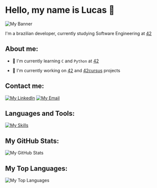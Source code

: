 # Hello, my name is Lucas 👋

![My Banner](https://i.pinimg.com/originals/e4/26/70/e426702edf874b181aced1e2fa5c6cde.gif)

I'm a brazilian developer, currently studying Software Engineering at [42](https://www.42sp.org.br/)

## About me:

- 🌱 I'm currently learning `C` and `Python` at [42](https://www.42sp.org.br/)

- 🚀 I'm currently working on [42](https://www.42sp.org.br/) and [42cursus]() projects

## Contact me:

[![My LinkedIn](https://img.shields.io/badge/-LinkedIn-0077B5?style=for-the-badge&logo=linkedin&logoColor=white)](https://www.linkedin.com/in/lsapacheco/)
[![My Email](https://img.shields.io/badge/-Email-000000?style=for-the-badge&logo=gmail&logoColor=white)](https://mail.google.com/mail/u/0/#inbox?compose=GTvVlcSKkVdFhFJXDqKxNfMHGlCRPdCTFZskhBsQBcQKwlDMQSLWnqbjRmKckSmLvPwwNTwvxjXNq)

## Languages and Tools:

[![My Skills](https://skills.thijs.gg/icons?i=linux,c,py,git,html,css)](https://skills.thijs.gg)

## My GitHub Stats:

![My GitHub Stats](https://github-readme-stats.vercel.app/api?username=LucasSAPacheco&show_icons=true&theme=dark)

## My Top Languages:

![My Top Languages](https://github-readme-stats.vercel.app/api/top-langs/?username=LucasSAPacheco&layout=compact&theme=dark)
